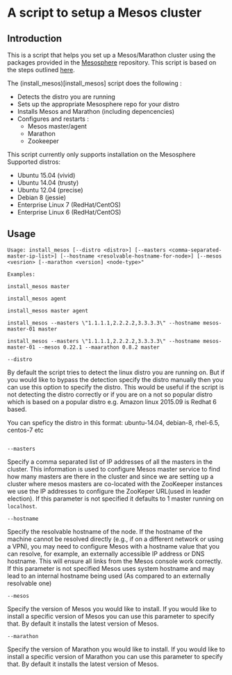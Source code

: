# A script to setup a Mesos cluster
## Introduction
This is a script that helps you set up a Mesos/Marathon cluster using the packages provided in the [Mesosphere](https://mesosphere.com/) repository. This script is based on the steps outlined [here](https://open.mesosphere.com/getting-started/install/).

The (install_mesos)[install_mesos] script does the following : 
* Detects the distro you are running
* Sets up the appropriate Mesosphere repo for your distro
* Installs Mesos and Marathon (including depencencies)
* Configures and restarts :
   * Mesos master/agent
   * Marathon
   * Zookeeper

This script currently only supports installation on the Mesosphere Supported distros: 

* Ubuntu 15.04 (vivid)
* Ubuntu 14.04 (trusty)
* Ubuntu 12.04 (precise)
* Debian 8 (jessie)
* Enterprise Linux 7 (RedHat/CentOS)
* Enterprise Linux 6 (RedHat/CentOS)

## Usage

```
Usage: install_mesos [--distro <distro>] [--masters <comma-separated-master-ip-list>] [--hostname <resolvable-hostname-for-node>] [--mesos <vesrion> [--marathon <version] <node-type>"

Examples:

install_mesos master

install_mesos agent

install_mesos master agent

install_mesos --masters \"1.1.1.1,2.2.2.2,3.3.3.3\" --hostname mesos-master-01 master

install_mesos --masters \"1.1.1.1,2.2.2.2,3.3.3.3\" --hostname mesos-master-01 --mesos 0.22.1 --maarathon 0.8.2 master 
```

```
--distro
```
By default the script tries to detect the linux distro you are running on. But if you would like to bypass the detection specify the distro manually then you can use this option to specify the distro. This would be useful if the script is not detecting the distro correctly or if you are on a not so popular distro which is based on a popular distro e.g. Amazon linux 2015.09 is Redhat 6 based.

You can speficy the distro in this format: ubuntu-14.04, debian-8, rhel-6.5, centos-7 etc
```

--masters
```
Specify a comma separated list of IP addresses of all the masters in the cluster. This information is used to configure Mesos master service to find how many masters are there in the cluster and since we are setting up a cluster where mesos masters are co-located with the ZooKeeper instances we use the IP addresses to configure the ZooKeper URL(used in leader election). If this parameter is not specified it defaults to 1 master running on `localhost`.

```
--hostname
```
Specify the resolvable hostname of the node. If the hostname of the machine cannot be resolved directly (e.g., if on a different network or using a VPN), you may need to configure Mesos with a hostname value that you can resolve, for example, an externally accessible IP address or DNS hostname. This will ensure all links from the Mesos console work correctly. If this parameter is not specified Mesos uses system hostname and may lead to an internal hostname being used (As compared to an externally resolvable one)

```
--mesos
```
Specify the version of Mesos you would like to install. If you would like to install a specific version of Mesos you can use this parameter to specify that. By default it installs the latest version of Mesos.

```
--marathon
```
Specify the version of Marathon you would like to install. If you would like to install a specific version of Marathon you can use this parameter to specify that. By default it installs the latest version of Mesos.
